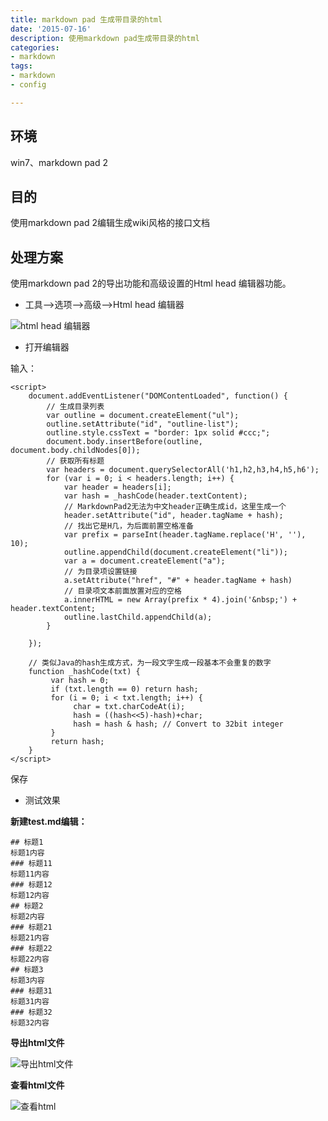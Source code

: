 ```yaml
---
title: markdown pad 生成带目录的html
date: '2015-07-16'
description: 使用markdown pad生成带目录的html
categories:
- markdown
tags:
- markdown
- config

---
```

## 环境
win7、markdown pad 2

## 目的

使用markdown pad 2编辑生成wiki风格的接口文档

## 处理方案

使用markdown pad 2的导出功能和高级设置的Html head 编辑器功能。

* 工具-->选项-->高级-->Html head 编辑器

![html head 编辑器](http://7xj99v.com1.z0.glb.clouddn.com/markdownpadconfig.png)

* 打开编辑器

输入：

	<script>
		document.addEventListener("DOMContentLoaded", function() {
		    // 生成目录列表
		    var outline = document.createElement("ul");
		    outline.setAttribute("id", "outline-list");
		    outline.style.cssText = "border: 1px solid #ccc;";
		    document.body.insertBefore(outline, document.body.childNodes[0]);
		    // 获取所有标题
		    var headers = document.querySelectorAll('h1,h2,h3,h4,h5,h6');
		    for (var i = 0; i < headers.length; i++) {
		        var header = headers[i];
		        var hash = _hashCode(header.textContent);
		        // MarkdownPad2无法为中文header正确生成id，这里生成一个
		        header.setAttribute("id", header.tagName + hash);
		        // 找出它是H几，为后面前置空格准备
		        var prefix = parseInt(header.tagName.replace('H', ''), 10);
		        outline.appendChild(document.createElement("li"));
		        var a = document.createElement("a");
		        // 为目录项设置链接
		        a.setAttribute("href", "#" + header.tagName + hash)
		        // 目录项文本前面放置对应的空格
		        a.innerHTML = new Array(prefix * 4).join('&nbsp;') + header.textContent;
		        outline.lastChild.appendChild(a);
		    }
		 
		});
	 
		// 类似Java的hash生成方式，为一段文字生成一段基本不会重复的数字
		function _hashCode(txt) {
		     var hash = 0;
		     if (txt.length == 0) return hash;
		     for (i = 0; i < txt.length; i++) {
		          char = txt.charCodeAt(i);
		          hash = ((hash<<5)-hash)+char;
		          hash = hash & hash; // Convert to 32bit integer
		     }
		     return hash;
		}
	</script>

保存

* 测试效果

**新建test.md编辑：**
	
	## 标题1
	标题1内容
	### 标题11
	标题11内容
	### 标题12
	标题12内容
	## 标题2
	标题2内容
	### 标题21
	标题21内容
	### 标题22
	标题22内容
	## 标题3
	标题3内容
	### 标题31
	标题31内容
	### 标题32
	标题32内容

**导出html文件**

![导出html文件](http://7xj99v.com1.z0.glb.clouddn.com/export.png)

**查看html文件**

![查看html](http://7xj99v.com1.z0.glb.clouddn.com/html.png)
	



